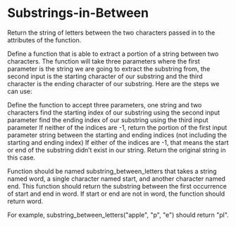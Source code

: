 # Substrings-in-Between
Return the string of letters between the two characters passed in to the attributes of the function.

Define a function that is able to extract a portion of a string between two characters. The function will take three parameters where the first parameter is the string we are going to extract the substring from, the second input is the starting character of our substring and the third character is the ending character of our substring. Here are the steps we can use:

Define the function to accept three parameters, one string and two characters
find the starting index of our substring using the second input parameter
find the ending index of our substring using the third input parameter
If neither of the indices are -1, return the portion of the first input parameter string between the starting and ending indices (not including the starting and ending index)
If either of the indices are -1, that means the start or end of the substring didn’t exist in our string. Return the original string in this case.

Function should be named substring_between_letters that takes a string named word, a single character named start, and another character named end. This function should return the substring between the first occurrence of start and end in word. If start or end are not in word, the function should return word.

For example, substring_between_letters("apple", "p", "e") should return "pl".
